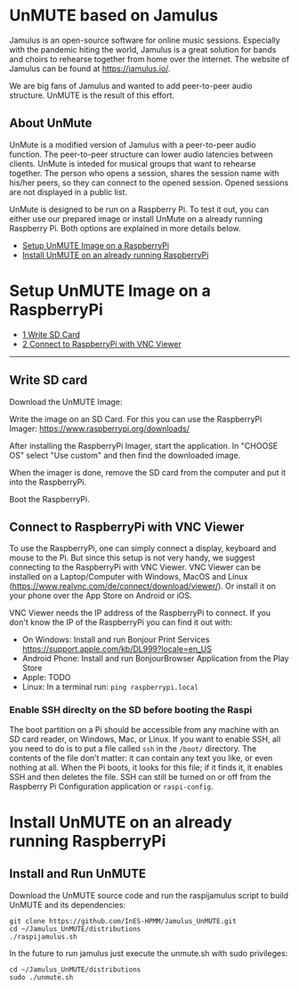 # UnMUTE based on Jamulus
Jamulus is an open-source software for online music sessions. Especially with the pandemic hiting the world, Jamulus is a great solution for bands and choirs to rehearse together from home over the internet. The website of Jamulus can be found at https://jamulus.io/.

We are big fans of Jamulus and wanted to add peer-to-peer audio structure. UnMUTE is the result of this effort.

## About UnMute
UnMute is a modified version of Jamulus with a peer-to-peer audio function. The peer-to-peer structure can lower audio latencies between clients. UnMute is inteded for musical groups that want to rehearse together. The person who opens a session, shares the session name with his/her peers, so they can connect to the opened session. Opened sessions are not displayed in a public list.

UnMute is designed to be run on a Raspberry Pi. To test it out, you can either use our prepared image or install UnMute on a already running Raspberry Pi. Both options are explained in more details below.   

- [Setup UnMUTE Image on a RaspberryPi](#Setup-UnMUTE-Image-on-a-RaspberryPi)
- [Install UnMUTE on an already running RaspberryPi](#Install-UnMUTE-on-an-already-running-RaspberryPi)

# Setup UnMUTE Image on a RaspberryPi
- [1 Write SD Card](#Write-SD-card)    
- [2 Connect to RaspberryPi with VNC Viewer](#Connect-to-RaspberryPi-with-VNC-Viewer)    

------------------------------------------------

## Write SD card
Download the UnMUTE Image:

Write the image on an SD Card. For this you can use the RaspberryPi Imager: https://www.raspberrypi.org/downloads/

After installing the RaspberryPi Imager, start the application. In "CHOOSE OS" select "Use custom" and then find the downloaded image.

When the imager is done, remove the SD card from the computer and put it into the RaspberryPi.

Boot the RaspberryPi.

## Connect to RaspberryPi with VNC Viewer
To use the RaspberryPi, one can simply connect a display, keyboard and mouse to the Pi. But since this setup is not very handy, we suggest connecting to the RaspberryPi with VNC Viewer. VNC Viewer can be installed on a Laptop/Computer with Windows, MacOS and Linux (https://www.realvnc.com/de/connect/download/viewer/). Or install it on your phone over the App Store on Android or iOS.

VNC Viewer needs the IP address of the RaspberryPi to connect. If you don't know the IP of the RaspberryPi you can find it out with:
- On Windows: Install and run Bonjour Print Services https://support.apple.com/kb/DL999?locale=en_US
- Android Phone: Install and run BonjourBrowser Application from the Play Store
- Apple: TODO
- Linux: In a terminal run: `ping raspberrypi.local`


### Enable SSH direclty on the SD before booting the Raspi
The boot partition on a Pi should be accessible from any machine with an SD card reader, on Windows, Mac, or Linux. If you want to enable SSH, all you need to do is to put a file called `ssh` in the `/boot/` directory. The contents of the file don’t matter: it can contain any text you like, or even nothing at all. When the Pi boots, it looks for this file; if it finds it, it enables SSH and then deletes the file. SSH can still be turned on or off from the Raspberry Pi Configuration application or `raspi-config`.


# Install UnMUTE on an already running RaspberryPi

## Install and Run UnMUTE
Download the UnMUTE source code and run the raspijamulus script to build UnMUTE and its dependencies:
```
git clone https://github.com/InES-HPMM/Jamulus_UnMUTE.git
cd ~/Jamulus_UnMUTE/distributions
./raspijamulus.sh
```
In the future to run jamulus just execute the unmute.sh with sudo privileges:
```
cd ~/Jamulus_UnMUTE/distributions
sudo ./unmute.sh
```

